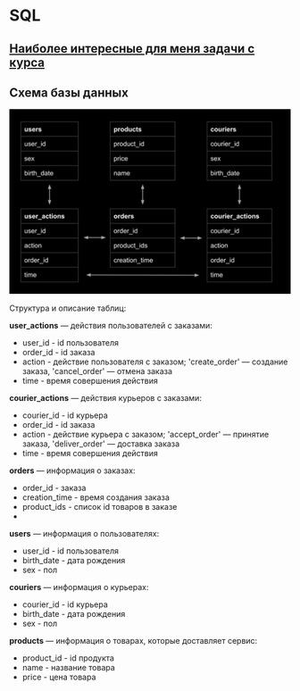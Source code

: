 # SQL
## [Наиболее интересные для меня задачи с курса](https://github.com/tyoshkin/SQL/blob/main/karpov.courses%20SQL)
## Схема базы данных
![Схема базы данных](https://github.com/tyoshkin/SQL/blob/main/db.jpg)

Структура и описание таблиц:

**user_actions** — действия пользователей с заказами:
- user_id -	id пользователя
- order_id	-	id заказа
- action -	действие пользователя с заказом; 'create_order' — создание заказа, 'cancel_order' — отмена заказа
- time	- время совершения действия

**courier_actions** — действия курьеров с заказами:
- courier_id -	id курьера
- order_id	-	id заказа
- action	- действие курьера с заказом; 'accept_order' — принятие заказа, 'deliver_order' — доставка заказа
- time	- время совершения действия

**orders** — информация о заказах:
- order_id	- заказа 
- creation_time	-	время создания заказа
- product_ids	-	список id товаров в заказе
- 
**users** — информация о пользователях:
- user_id  - 	id пользователя
- birth_date -	дата рождения
- sex -	пол

**couriers** — информация о курьерах:
- courier_id 	- 	id курьера
- birth_date 	-	дата рождения
- sex -	пол

**products** — информация о товарах, которые доставляет сервис:
- product_id -	id продукта
- name 	- название товара
- price -	цена товара

